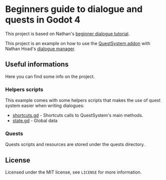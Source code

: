 # Beginners guide to dialogue and quests in Godot 4

This project is based on Nathan's [beginner dialogue tutorial](https://github.com/nathanhoad/beginner_godot4_dialogue).


This project is an example on how to use the [QuestSystem addon](https://github.com/ShomyKohai/quest-system) with Nathan Hoad's [dialogue manager](https://github.com/nathanhoad/godot_dialogue_manager). 

## Useful informations

Here you can find some info on the project.

### Helpers scripts

This example comes with some helpers scripts that makes the use of quest system easier when writing dialogues:
* [shortcuts.gd](https://github.com/ShomyKohai/quest-system-example/blob/finished/shortcuts.gd) - Shortcuts calls to QuestSystem's main methods. 
* [state.gd](https://github.com/ShomyKohai/quest-system-example/blob/finished/state.gd) - Global data

### Quests

Quests scripts and resources are stored under the quests directory.

## License

Licensed under the MIT license, see `LICENSE` for more information.

